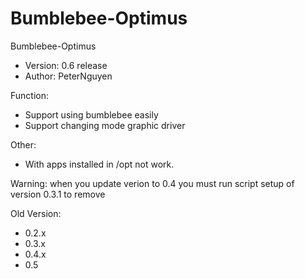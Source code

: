 Bumblebee-Optimus
=================
Bumblebee-Optimus
- Version: 0.6 release
- Author: PeterNguyen

Function:
- Support using bumblebee easily
- Support changing mode graphic driver

Other:
- With apps installed in /opt not work.

Warning: when you update verion to 0.4 you must run script setup of version 0.3.1 to remove

Old Version:
- 0.2.x
- 0.3.x
- 0.4.x
- 0.5